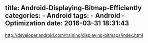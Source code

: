 title: Android-Displaying-Bitmap-Efficiently
categories:
	- Android
tags:
	- Android
	- Optimization
date: 2016-03-31 18:31:43
---
http://developer.android.com/training/displaying-bitmaps/index.html
